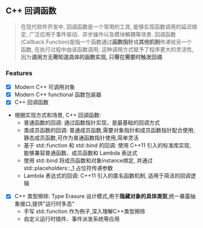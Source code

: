 ## C++ 回调函数

> 在现代软件开发中, 回调函数是一个常用的工具, 能够实现函数调用的延迟绑定, 广泛应用于事件驱动、异步操作以及模块解耦等场景. 回调函数(Callback Function)是指一个函数通过**函数指针**或**其他机制**传递给另一个函数, 在执行过程中由该函数调用; 这种调用方式赋予了程序更大的灵活性, 因为**调用方无需知道具体的函数实现, 只需在需要时触发回调**.

### **Features**
- [x] Modern C++ 可调用对象
- [x] Modern C++ functional 函数包装器
- [x] C++ 回调函数
- 根据实现方式和场景, C++ 回调函数:
    - 普通函数的回调: 通过函数指针实现，是最基础的回调方式
    - 类成员函数的回调: 普通成员函数,需要对象指针和成员函数指针配合使用; 静态成员函数,可作为普通函数指针使用,简单灵活
    - 基于 std::function 和 std::bind 的回调: 使用 C++11 引入的标准库实现, 能够兼容普通函数、成员函数和 Lambda 表达式
    - 使用 std::bind 将成员函数和对象instance绑定, 并通过 std::placeholders::_1 占位符传递参数
    - Lambda 表达式的回调: C++11 引入的匿名函数机制, 适用于简洁的回调逻辑
- [x] C++ 类型擦除: Type Erasure 设计模式,用于**隐藏对象的具体类型**,统一暴露抽象接口,提供"运行时多态"
    - 手写 std::function 作为例子,深入理解C++类型擦除
    - 自定义运行时插件、事件派发系统等应用
